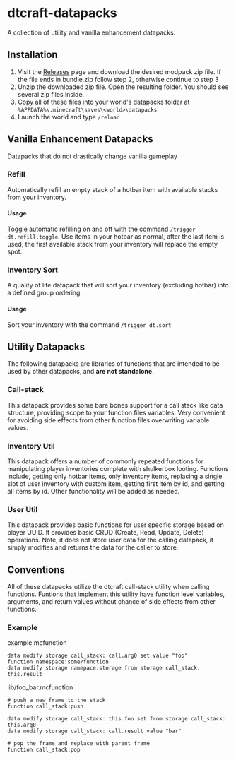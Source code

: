# dtcraft-datapacks

A collection of utility and vanilla enhancement datapacks.

## Installation

1. Visit the [Releases](https://github.com/dthigpen/dtcraft-datapacks/releases) page and download the desired modpack zip file. If the file ends in bundle.zip follow step 2, otherwise continue to step 3
2. Unzip the downloaded zip file. Open the resulting folder. You should see several zip files inside.
3. Copy all of these files into your world's datapacks folder at `%APPDATA%\.minecraft\saves\<world>\datapacks`
4. Launch the world and type `/reload`

## Vanilla Enhancement Datapacks
Datapacks that do not drastically change vanilla gameplay

### Refill
Automatically refill an empty stack of a hotbar item with available stacks from your inventory.

#### Usage
Toggle automatic refilling on and off with the command `/trigger dt.refill.toggle`.
Use items in your hotbar as normal, after the last item is used, the first available stack from your inventory will replace the empty spot.

### Inventory Sort
A quality of life datapack that will sort your inventory (excluding hotbar) into a defined group ordering.

#### Usage
Sort your inventory with the command `/trigger dt.sort`

## Utility Datapacks
The following datapacks are libraries of functions that are intended to be used by other datapacks, and **are not standalone**.

### Call-stack
This datapack provides some bare bones support for a call stack like data structure, providing scope to your function files variables. Very convenient for avoiding side effects from other function files overwriting variable values.

### Inventory Util

This datapack offers a number of commonly repeated functions for manipulating player inventories complete with shulkerbox looting. Functions include, getting only hotbar items, only inventory items, replacing a single slot of user inventory with custom item, getting first item by id, and getting all items by id. Other functionality will be added as needed.

### User Util

This datapack provides basic functions for user specific storage based on player UUID. It provides basic CRUD (Create, Read, Update, Delete) operations. Note, it does not store user data for the calling datapack, it simply modifies and returns the data for the caller to store.


## Conventions
All of these datapacks utilize the dtcraft call-stack utility when calling functions. Funtions that implement this utility have function level variables, arguments, and return values without chance of side effects from other functions.

### Example
example.mcfunction
```
data modify storage call_stack: call.arg0 set value "foo"
function namespace:some/function
data modify storage namepace:storage from storage call_stack: this.result
```
lib/foo_bar.mcfunction
```
# push a new frame to the stack
function call_stack:push

data modify storage call_stack: this.foo set from storage call_stack: this.arg0
data modify storage call_stack: call.result value "bar"

# pop the frame and replace with parent frame
function call_stack:pop
```

